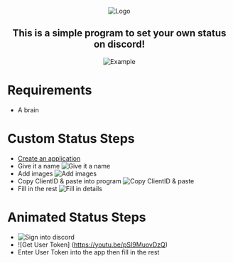 <div align="center">
  <p>
    <img src="https://i.imgur.com/V1nlR1e.png" title="Logo">
  </p>

  <p style="text-align: center;">
    <h2>This is a simple program to set your own status on discord!</h2>
  </p>
  
  <p>
    <img src="https://i.imgur.com/pPZAiDk.png" title="Example">
  </p>
</div>

# Requirements
- A brain

# Custom Status Steps
- [Create an application](https://discord.com/developers/applications)
- Give it a name
![Give it a name](https://i.imgur.com/xD2b1tU.png)
- Add images
![Add images](https://i.imgur.com/2bILbCG.png)
- Copy ClientID & paste into program
![Copy ClientID & paste](https://i.imgur.com/MXckkyp.png)
- Fill in the rest
![Fill in details](https://i.imgur.com/CzrIQVI.png)

# Animated Status Steps
- ![Sign into discord](https://discord.com/channels/@me)
- ![Get User Token] (https://youtu.be/pSI9MuovDzQ)
- Enter User Token into the app then fill in the rest
